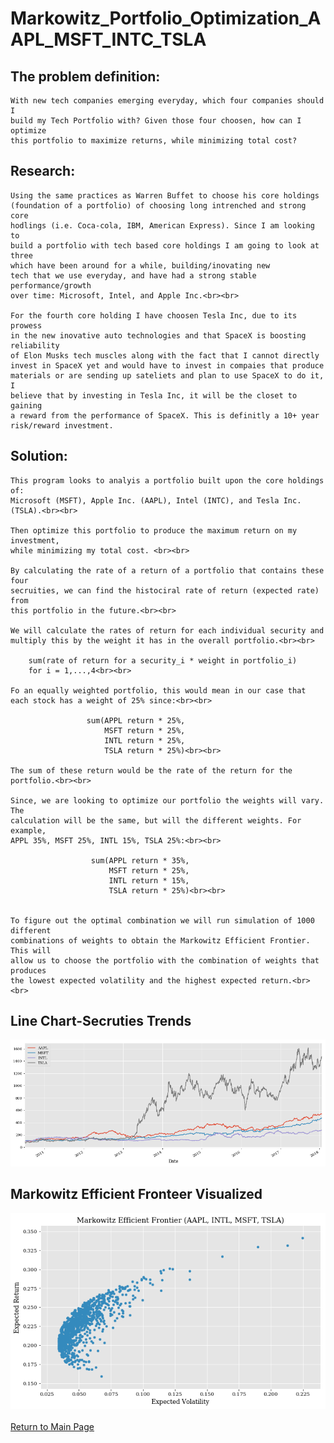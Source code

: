 # Markowitz_Portfolio_Optimization_AAPL_MSFT_INTC_TSLA

## The problem definition: 
    With new tech companies emerging everyday, which four companies should I
    build my Tech Portfolio with? Given those four choosen, how can I optimize
    this portfolio to maximize returns, while minimizing total cost?

## Research:
    Using the same practices as Warren Buffet to choose his core holdings
    (foundation of a portfolio) of choosing long intrenched and strong core
    hodlings (i.e. Coca-cola, IBM, American Express). Since I am looking to 
    build a portfolio with tech based core holdings I am going to look at three
    which have been around for a while, building/inovating new
    tech that we use everyday, and have had a strong stable performance/growth 
    over time: Microsoft, Intel, and Apple Inc.<br><br>
    
    For the fourth core holding I have choosen Tesla Inc, due to its prowess 
    in the new inovative auto technologies and that SpaceX is boosting reliability
    of Elon Musks tech muscles along with the fact that I cannot directly 
    invest in SpaceX yet and would have to invest in compaies that produce
    materials or are sending up sateliets and plan to use SpaceX to do it, I 
    believe that by investing in Tesla Inc, it will be the closet to gaining
    a reward from the performance of SpaceX. This is definitly a 10+ year 
    risk/reward investment. 
    
## Solution:
    This program looks to analyis a portfolio built upon the core holdings of:
    Microsoft (MSFT), Apple Inc. (AAPL), Intel (INTC), and Tesla Inc. (TSLA).<br><br>
    
    Then optimize this portfolio to produce the maximum return on my investment,
    while minimizing my total cost. <br><br>
    
    By calculating the rate of a return of a portfolio that contains these four
    secruities, we can find the histociral rate of return (expected rate) from 
    this portfolio in the future.<br><br> 
    
    We will calculate the rates of return for each individual security and
    multiply this by the weight it has in the overall portfolio.<br><br> 
        
        sum(rate of return for a security_i * weight in portfolio_i)
        for i = 1,...,4<br><br>
    
    Fo an equally weighted portfolio, this would mean in our case that
    each stock has a weight of 25% since:<br><br>
        
                     sum(APPL return * 25%,
                         MSFT return * 25%,
                         INTL return * 25%,
                         TSLA return * 25%)<br><br>
                        
    The sum of these return would be the rate of the return for the portfolio.<br><br>
    
    Since, we are looking to optimize our portfolio the weights will vary. The
    calculation will be the same, but will the different weights. For example,
    APPL 35%, MSFT 25%, INTL 15%, TSLA 25%:<br><br>
              
                      sum(APPL return * 35%,
                          MSFT return * 25%,
                          INTL return * 15%,
                          TSLA return * 25%)<br><br>
                          
                          
    To figure out the optimal combination we will run simulation of 1000 different 
    combinations of weights to obtain the Markowitz Efficient Frontier. This will 
    allow us to choose the portfolio with the combination of weights that produces
    the lowest expected volatility and the highest expected return.<br><br>
    
    
## Line Chart-Secruties Trends
<img src="Line-Chart-Compare-Behavior.png">

## Markowitz Efficient Fronteer Visualized
<img src="Markowitz-Efficient-Frontier.png">
<br><br>
<a href="https://obrianbl.github.io/">Return to Main Page</a>
